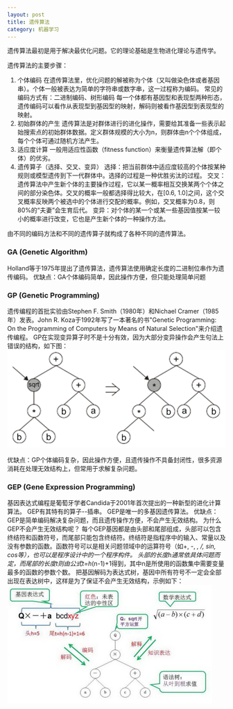 ```yaml
---
layout: post
title: 遗传算法
category: 机器学习
---
```


遗传算法最初是用于解决最优化问题。它的理论基础是生物进化理论与遗传学。

遗传算法的主要步骤：
1. 个体编码
在遗传算法里，优化问题的解被称为个体（又叫做染色体或者基因串）。个体一般被表达为简单的字符串或数字串，这一过程称为编码。
常见的编码方式有：二进制编码、树形编码
每一个体都有基因型和表现型两种形态，遗传编码可以看作从表现型到基因型的映射，解码则被看作基因型到表现型的映射。
2. 初始群体的产生
遗传算法是对群体进行的进化操作，需要给其准备一些表示起始搜索点的初始群体数据。定义群体规模的大小为n，则群体由n个个体组成，每个个体可通过随机方法产生。
3. 适应度计算
一般用适应性函数（fitness function）来衡量遗传算法解（即个体）的优劣。
4. 遗传算子（选择、交叉、变异）
选择：把当前群体中适应度较高的个体按某种规则或模型遗传到下一代群体中。选择的过程是一种优胜劣汰的过程。
交叉：遗传算法中产生新个体的主要操作过程，它以某一概率相互交换某两个个体之间的部分染色体。交叉的概率一般都选择得比较大，在[0.6, 1.0]之间，这个交叉概率反映两个被选中的个体进行交配的概率。例如，交叉概率为0.8，则80%的“夫妻”会生育后代。
变异：对个体的某一个或某一些基因值按某一较小的概率进行改变，它也是产生新个体的一种操作方法。

由不同的编码方法和不同的遗传算子就构成了各种不同的遗传算法。

### GA (Genetic Algorithm)
Holland等于1975年提出了遗传算法，遗传算法使用确定长度的二进制位串作为遗传编码。
优缺点：GA个体编码简单，因此操作方便，但只能处理简单问题

### GP (Genetic Programming)
遗传编程的首批实验由Stephen F. Smith（1980年）和Nichael Cramer（1985年）发表。John R. Koza于1992年写了一本著名的书"Genetic Programming: On the Programming of Computers by Means of Natural Selection"来介绍遗传编程。
GP在实现变异算子时不是十分有效，因为大部分变异操作会产生句法上错误的结构，如下图：
![GeneticProgramming](/figures/GeneticProgramming.png)

优缺点：GP个体编码复杂，因此操作方便，且遗传操作不具备封闭性，很多资源消耗在处理无效结构上，但常用于求解复杂问题。

### GEP (Gene Expression Programming)
基因表达式编程是葡萄牙学者Candida于2001年首次提出的一种新型的进化计算算法。
GEP有其特有的算子--插串。
GEP是唯一的多基因遗传算法。
优缺点：GEP是简单编码解决复杂问题，而且遗传操作方便，不会产生无效结构。
为什么GEP不会产生无效结构呢？
每个GEP基因都是由头部和尾部组成，头部可以包含终结符和函数符号，而尾部只能包含终结符。终结符是指程序中的输入、常量以及没有参数的函数。函数符号可以是相关问题领域中的运算符号（如+, -, *, /, sin, cos等），也可以是程序设计中的一个程序构件。
头部的长度h通常依具体问题而定，而尾部的长度t则由公式t=h*(n-1)+1得到，其中n是所使用的函数集中需要变量最多的函数的参数个数。
把基因解码为表达式树，基因中所有符号不一定会全部出现在表达树中，这样是为了保证不会产生无效结构，示例如下：
![GeneticProgramming-tree](/figures/GeneticProgramming-tree.png)
